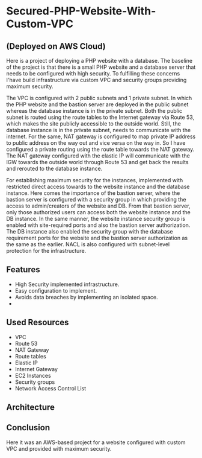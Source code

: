 # Secured-PHP-Website-With-Custom-VPC

## (Deployed on AWS Cloud)
Here is a project of deploying a PHP website with a database. The baseline of the project is that there is a small PHP website and a database server that needs to be configured with high security. To fulfilling these concerns I'have build infrastructure via custom VPC and security groups providing maximum security.

The VPC is configured with 2 public subnets and 1 private subnet. In which the PHP website and the bastion server are deployed in the public subnet whereas the database instance is in the private subnet. Both the public subnet is routed using the route tables to the Internet gateway via Route 53, which makes the site publicly accessible to the outside world. Still, the database instance is in the private subnet, needs to communicate with the internet. For the same, NAT gateway is configured to map private IP address to public address on the way out and vice versa on the way in. So I have configured a private routing using the route table towards the NAT gateway. The NAT gateway configured with the elastic IP will communicate with the IGW towards the outside world through Route 53 and get back the results and rerouted to the database instance.

For establishing maximum security for the instances, implemented with restricted direct access towards to the website instance and the database instance. Here comes the importance of the bastion server, where the bastion server is configured with a security group in which providing the access to admin/creators of the website and DB. From that bastion server, only those authorized users can access both the website instance and the DB instance. In the same manner, the website instance security group is enabled with site-required ports and also the bastion server authorization. The DB instance also enabled the security group with the database requirement ports for the website and the bastion server authorization as the same as the earlier. NACL is also configured with subnet-level protection for the infrastructure.

## Features

- High Security implemented infrastructure.
- Easy configuration to implement.
- Avoids data breaches by implementing an isolated space.
- 

## Used Resources

- VPC
- Route 53
- NAT Gateway
- Route tables
- Elastic IP
- Internet Gateway
- EC2 Instances
- Security groups
- Network Access Control List




## Architecture




## Conclusion
Here it was an AWS-based project for a website configured with custom VPC and provided with maximum security.
